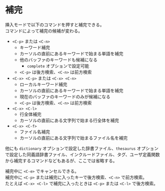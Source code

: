 # 補完

挿入モードで以下のコマンドを押すと補完できる。  
コマンドによって補完の候補が変わる。

- `<C-p>` または `<C-n>`
    - キーワード補完
    - カーソルの直前にあるキーワードで始まる単語を補完
    - 他のバッファのキーワードも候補になる
        - `complete` オプションで設定可能
    - `<C-p>` は後方検索、`<C-n>` は前方検索
- `<C-x> <C-p>` または `<C-x> <C-n>`
    - ローカルキーワード補完
    - カーソルの直前にあるキーワードで始まる単語を補完
    - 現在のバッファのキーワードのみが候補になる
    - `<C-p>` は後方検索、`<C-n>` は前方検索
- `<C-x> <C-l>`
    - 行全体補完
    - カーソルの直前にある文字列で始まる行全体を補完
- `<C-x> <C-f>`
    - ファイル名補完
    - カーソルの直前にある文字列で始まるファイル名を補完

他にも `dictionary` オプションで設定した辞書ファイル、`thesaurus` オプションで設定した同義語辞書ファイル、インクルードファイル、タグ、ユーザ定義関数から補完するコマンドなどもあるが、ここでは省略する。

補完中に `<C-e>` でキャンセルできる。  
補完中に `<C-p>` または補完に入ったキーで後方検索、`<C-n>` で前方検索。  
たとえば `<C-x> <C-l>` で補完に入ったときは `<C-p>` または `<C-l>` で後方検索。
